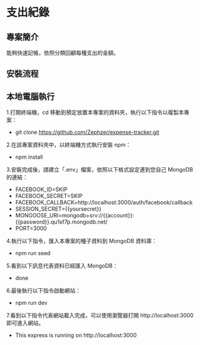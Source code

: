 #  支出紀錄
## 專案簡介
能夠快速記帳，依照分類回顧每種支出的金額。

## 安裝流程
## 本地電腦執行
1.打開終端機，cd 移動到預定放置本專案的資料夾，執行以下指令以複製本專案：
- git clone https://github.com/Zephzer/expense-tracker.git

2.在該專案資料夾中，以終端機方式執行安裝 npm：
- npm install

3.安裝完成後，請建立「.env」檔案，依照以下格式設定連到您自己 MongoDB 的連結：
- FACEBOOK_ID=SKIP
- FACEBOOK_SECRET=SKIP
- FACEBOOK_CALLBACK=http://localhost:3000/auth/facebook/callback
- SESSION_SECRET={{yoursecret}}
- MONGOOSE_URI=mongodb+srv://{{account}}:{{password}}.qu1sf7p.mongodb.net/
- PORT=3000

4.執行以下指令，匯入本專案的種子資料到 MongoDB 資料庫：
- npm run seed

5.看到以下訊息代表資料已經匯入 MongoDB：
- done

6.最後執行以下指令啟動網站：
- npm run dev

7.看到以下指令代表網站載入完成，可以使用瀏覽器打開 http://localhost:3000 即可進入網站。
- This express is running on http://localhost:3000
